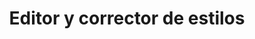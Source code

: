 ---
img : ./img/maquina.jpg
title : Editor y corrector de estilos
company : Corporacion para investigaciones biologicas 
description : Lorem ipsum dolor sit amet, consectetur adipisicing elit. Recusandae dolores, possimus pariatur animi temporibus nesciunt praesentium dolore sed nulla ipsum eveniet corporis quidem, mollitia itaque minus soluta, voluptates neque explicabo tempora nisi culpa eius atque dignissimos. Molestias explicabo corporis voluptatem?
alt : foto de prueba
url : "portafolio/proyecto1"
---